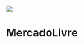 ![](https://img.ibxk.com.br/2020/11/05/05151521246313.jpg?w=1120&h=420&mode=crop&scale=both)

# MercadoLivre
